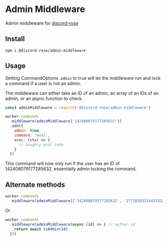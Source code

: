 # Admin Middleware

Admin middleware for [discord-rose](https://npmjs.com/package/discord-rose)

## Install

`npm i @discord-rose/admin-middleware`

## Usage

Setting CommandOptions`.admin` to true will let the middleware run and lock a command if a user is not an admin.

The middleware can either take an ID of an admin, an array of an IDs of an admin, or an async function to check.

```js
const adminMiddleware = require('@discord-rose/admin-middleware')

worker.commands
  .middleware(adminMiddleware('142408079177285632'))
  .add({
    admin: true,
    command: 'eval',
    exec: (ctx) => {
      // naughty eval code
    }
  })
```
This command will now only run if the user has an ID of 142408079177285632, essentially admin locking the command.

## Alternate methods

```js
worker.commands
  .middleware(adminMiddleware(['142408079177285632', '277183033344524288']))
```

Or

```js
worker.commands
  .middleware(adminMiddleware(async (id) => { // author id
    return await isAdmin(id)
  }))
```